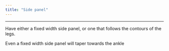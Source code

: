 ```yaml
---
title: "Side panel"
---
```


***

Have either a fixed width side panel, or one that follows the contours of the legs.

<Note>
Even a fixed width side panel will taper towards the ankle
</Note>




